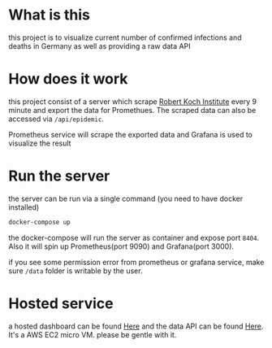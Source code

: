 # What is this

this project is to visualize current number of confirmed infections and deaths
in Germany as well as providing a raw data API

# How does it work

this project consist of a server which scrape [Robert Koch Institute](https://www.rki.de/DE/Content/InfAZ/N/Neuartiges_Coronavirus/Fallzahlen.html) every 9 minute and export the data for Promethues. The scraped data can also be accessed via `/api/epidemic`. 

Prometheus service will scrape the exported data and Grafana is used to visualize the result

# Run the server

the server can be run via a single command (you need to have docker installed)

```sh
docker-compose up
```

the docker-compose will run the server as container and expose port `8404`. Also it will spin up
Prometheus(port 9090) and Grafana(port 3000). 

if you see some permission error from prometheus or grafana service, make sure `/data` folder is writable by the user.

# Hosted service

a hosted dashboard can be found [Here](http://bit.ly/corona-weg) and the data API can be found [Here](http://bit.ly/corona-weg-api). It's a AWS EC2 micro VM. please be gentle with it.


